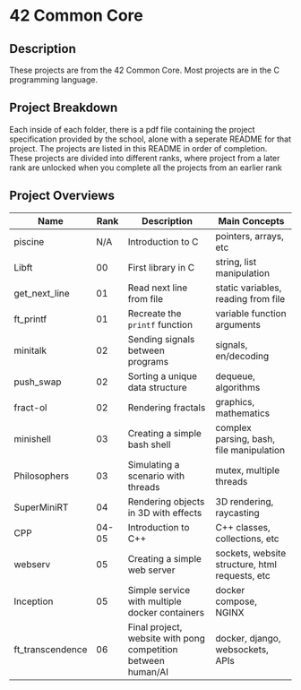 # 42 Common Core
## Description
These projects are from the 42 Common Core. Most projects are in the C programming language.

## Project Breakdown
Each inside of each folder, there is a pdf file containing the project specification provided by the school, alone with a seperate README for that project. The projects are listed in this README in order of completion. These projects are divided into different ranks, where project from a later rank are unlocked when you complete all the projects from an earlier rank
## Project Overviews
| Name | Rank | Description | Main Concepts |
| - | - | - | - |
| piscine | N/A | Introduction to C | pointers, arrays, etc
| Libft | 00 | First library in C | string, list manipulation
| get_next_line | 01 | Read next line from file | static variables, reading from file
| ft_printf | 01 | Recreate the `printf` function | variable function arguments
| minitalk | 02 | Sending signals between programs | signals, en/decoding |
| push_swap | 02 | Sorting a unique data structure | dequeue, algorithms
| fract-ol | 02 | Rendering fractals | graphics, mathematics |
| minishell | 03 | Creating a simple bash shell | complex parsing, bash, file manipulation |
| Philosophers | 03 | Simulating a scenario with threads | mutex, multiple threads |
| SuperMiniRT | 04 | Rendering objects in 3D with effects | 3D rendering, raycasting |
| CPP | 04-05 | Introduction to C++ | C++ classes, collections, etc |
| webserv | 05 | Creating a simple web server | sockets, website structure, html requests, etc |
| Inception | 05 | Simple service with multiple docker containers | docker compose, NGINX |
| ft_transcendence | 06 | Final project, website with pong competition between human/AI | docker, django, websockets, APIs

